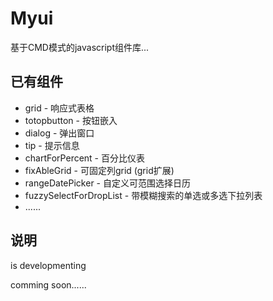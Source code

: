 Myui 
=========================== 

 基于CMD模式的javascript组件库...

## 已有组件
 - grid - 响应式表格
 - totopbutton - 按钮嵌入
 - dialog - 弹出窗口
 - tip - 提示信息
 - chartForPercent - 百分比仪表
 - fixAbleGrid - 可固定列grid (grid扩展)
 - rangeDatePicker - 自定义可范围选择日历
 - fuzzySelectForDropList - 带模糊搜索的单选或多选下拉列表
 - ......

## 说明
is developmenting

comming soon......
